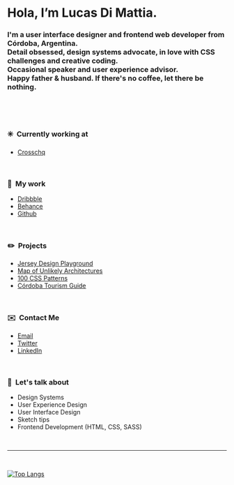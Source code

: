 # Hola, I’m Lucas Di Mattia.

### I'm a user interface designer and frontend web developer from Córdoba, Argentina. <br/> Detail obsessed, design systems advocate, in love with CSS challenges and creative coding. <br/>Occasional speaker and user experience advisor. <br/>Happy father & husband. If there's no coffee, let there be nothing.

&nbsp;

&nbsp;

### ✳️&nbsp;&nbsp;Currently working at
* [Crosschq](https://www.crosschq.com)

&nbsp;

### 📂&nbsp;&nbsp;My work
* [Dribbble](http://www.dribbble.com/untallucas)
* [Behance](http://www.behance.com/untallucas)
* [Github](https://github.com/untallucas)

&nbsp;

### ✏️&nbsp;&nbsp;Projects
* [Jersey Design Playground](https://jerseydesign.untallucas.com) 
* [Map of Unlikely Architectures](https://arquitecturasimprobables.untallucas.com) 
* [100 CSS Patterns](http://100-css-patterns.afterseven.com.ar/) 
* [Córdoba Tourism Guide](https://cordoba.maapu.com/) 

&nbsp;

### ✉️&nbsp;&nbsp;Contact Me
* [Email](mailto:hola@untallucas.com)
* [Twitter](http://www.twitter.com/untallucas)
* [LinkedIn](http://www.linkedin.com/in/lucasdimattia)

&nbsp;

### 💬&nbsp;&nbsp;Let's talk about
* Design Systems
* User Experience Design
* User Interface Design
* Sketch tips
* Frontend Development (HTML, CSS, SASS)

&nbsp;

***

&nbsp;

[![Top Langs](https://github-readme-stats.vercel.app/api/top-langs/?username=untallucas)](Stats)
